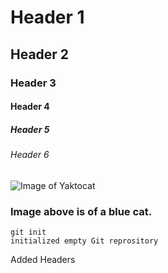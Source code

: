 # Header 1
## Header 2
### Header 3
#### Header 4
##### Header 5
###### Header 6

![Image of Yaktocat](https://octodex.github.com/images/yaktocat.png)


### Image above is of a blue cat.

```
git init
initialized empty Git reprository
```


























Added Headers


